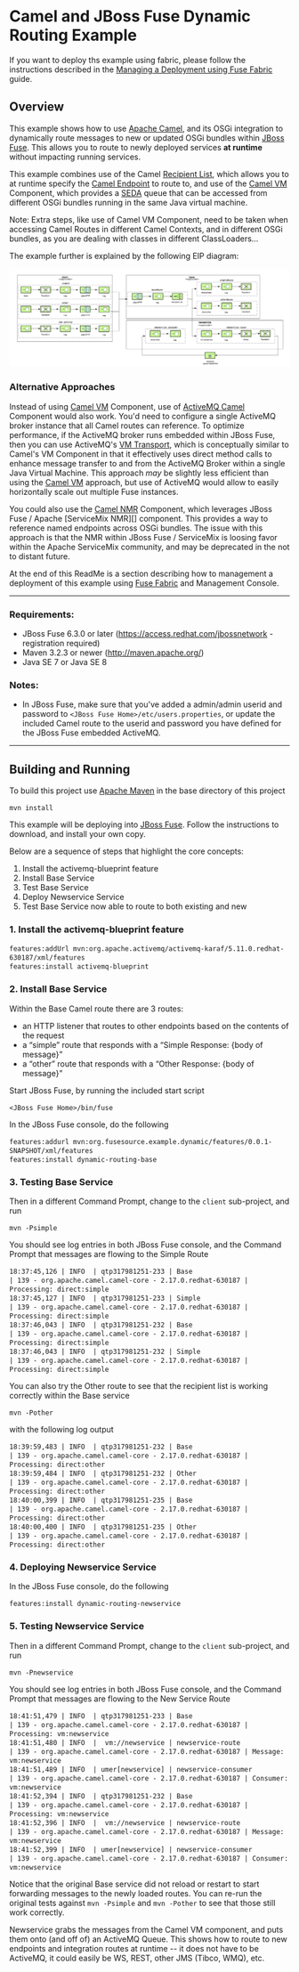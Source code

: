 # Camel and JBoss Fuse Dynamic Routing Example

If you want to deploy ths example using fabric, please follow the instructions described in 
the [Managing a Deployment using Fuse Fabric](Fabric.md) guide.

## Overview

This example shows how to use [Apache Camel][], and its OSGi integration to dynamically route messages to new or updated
OSGi bundles within [JBoss Fuse][]. This allows you to route to newly deployed services **at runtime** without impacting
running services.

This example combines use of the Camel [Recipient List][], which allows you to at runtime specify the [Camel Endpoint][]
to route to, and use of the [Camel VM][] Component, which provides a [SEDA][] queue that can be accessed from different
OSGi bundles running in the same Java virtual machine.

Note: Extra steps, like use of Camel VM Component, need to be taken when accessing Camel Routes in different Camel
Contexts, and in different OSGi bundles, as you are dealing with classes in different ClassLoaders...

The example further is explained by the following EIP diagram:

![Dynamic Routing Example: EIP Diagram](doc/EIP_diagram.png)

### Alternative Approaches

Instead of using [Camel VM][] Component, use of [ActiveMQ Camel][] Component would also work. You'd need to configure a
single ActiveMQ broker instance that all Camel routes can reference. To optimize performance, if the ActiveMQ broker
runs embedded within JBoss Fuse, then you can use ActiveMQ's [VM Transport][], which is conceptually similar to Camel's VM
Component in that it effectively uses direct method calls to enhance message transfer to and from the ActiveMQ Broker
within a single Java Virtual Machine. This approach *may* be slightly less efficient than using the [Camel VM][]
approach, but use of ActiveMQ would allow to easily horizontally scale out multiple Fuse instances.

You could also use the [Camel NMR][] Component, which leverages JBoss Fuse / Apache [ServiceMix NMR][] component. This
provides a way to reference named endpoints across OSGi bundles. The issue with this approach is that the NMR within
JBoss Fuse / ServiceMix is loosing favor within the Apache ServiceMix community, and may be deprecated in the not to
distant future.

At the end of this ReadMe is a section describing how to management a deployment of this example using [Fuse Fabric][]
and Management Console.

---

### Requirements:

* JBoss Fuse 6.3.0 or later (https://access.redhat.com/jbossnetwork - registration required)
* Maven 3.2.3 or newer (http://maven.apache.org/)
* Java SE 7 or Java SE 8

### Notes:

* In JBoss Fuse, make sure that you've added a admin/admin userid and password to
 `<JBoss Fuse Home>/etc/users.properties`, or update the included Camel route to the userid and
 password you have defined for the JBoss Fuse embedded ActiveMQ.

---

## Building and Running

To build this project use [Apache Maven][] in the base directory of this project

    mvn install

This example will be deploying into [JBoss Fuse][]. Follow the instructions to download, and install your own copy.

Below are a sequence of steps that highlight the core concepts:

1. Install the activemq-blueprint feature
2. Install Base Service
3. Test Base Service
4. Deploy Newservice Service
5. Test Base Service now able to route to both existing and new

### 1. Install the activemq-blueprint feature

    features:addUrl mvn:org.apache.activemq/activemq-karaf/5.11.0.redhat-630187/xml/features
    features:install activemq-blueprint

### 2. Install Base Service

Within the Base Camel route there are 3 routes:

* an HTTP listener that routes to other endpoints based on the contents of the request
* a “simple” route that responds with a “Simple Response: {body of message}”
* a “other” route that responds with a “Other Response: {body of message}”

Start JBoss Fuse, by running the included start script

    <JBoss Fuse Home>/bin/fuse

In the JBoss Fuse console, do the following

    features:addurl mvn:org.fusesource.example.dynamic/features/0.0.1-SNAPSHOT/xml/features
    features:install dynamic-routing-base

### 3. Testing Base Service

Then in a different Command Prompt, change to the `client` sub-project, and run

    mvn -Psimple

You should see log entries in both JBoss Fuse console, and the Command Prompt that messages are flowing to the Simple Route

    18:37:45,126 | INFO  | qtp317981251-233 | Base                             | 139 - org.apache.camel.camel-core - 2.17.0.redhat-630187 | Processing: direct:simple
    18:37:45,127 | INFO  | qtp317981251-233 | Simple                           | 139 - org.apache.camel.camel-core - 2.17.0.redhat-630187 | Processing: direct:simple
    18:37:46,043 | INFO  | qtp317981251-232 | Base                             | 139 - org.apache.camel.camel-core - 2.17.0.redhat-630187 | Processing: direct:simple
    18:37:46,043 | INFO  | qtp317981251-232 | Simple                           | 139 - org.apache.camel.camel-core - 2.17.0.redhat-630187 | Processing: direct:simple

You can also try the Other route to see that the recipient list is working correctly within the Base service

    mvn -Pother

with the following log output

    18:39:59,483 | INFO  | qtp317981251-232 | Base                             | 139 - org.apache.camel.camel-core - 2.17.0.redhat-630187 | Processing: direct:other
    18:39:59,484 | INFO  | qtp317981251-232 | Other                            | 139 - org.apache.camel.camel-core - 2.17.0.redhat-630187 | Processing: direct:other
    18:40:00,399 | INFO  | qtp317981251-235 | Base                             | 139 - org.apache.camel.camel-core - 2.17.0.redhat-630187 | Processing: direct:other
    18:40:00,400 | INFO  | qtp317981251-235 | Other                            | 139 - org.apache.camel.camel-core - 2.17.0.redhat-630187 | Processing: direct:other

### 4. Deploying Newservice Service

In the JBoss Fuse console, do the following

    features:install dynamic-routing-newservice

### 5. Testing Newservice Service

Then in a different Command Prompt, change to the `client` sub-project, and run

    mvn -Pnewservice

You should see log entries in both JBoss Fuse console, and the Command Prompt that messages are flowing to the New Service
Route

    18:41:51,479 | INFO  | qtp317981251-233 | Base                             | 139 - org.apache.camel.camel-core - 2.17.0.redhat-630187 | Processing: vm:newservice
    18:41:51,480 | INFO  |  vm://newservice | newservice-route                 | 139 - org.apache.camel.camel-core - 2.17.0.redhat-630187 | Message: vm:newservice
    18:41:51,489 | INFO  | umer[newservice] | newservice-consumer              | 139 - org.apache.camel.camel-core - 2.17.0.redhat-630187 | Consumer: vm:newservice
    18:41:52,394 | INFO  | qtp317981251-232 | Base                             | 139 - org.apache.camel.camel-core - 2.17.0.redhat-630187 | Processing: vm:newservice
    18:41:52,396 | INFO  |  vm://newservice | newservice-route                 | 139 - org.apache.camel.camel-core - 2.17.0.redhat-630187 | Message: vm:newservice
    18:41:52,399 | INFO  | umer[newservice] | newservice-consumer              | 139 - org.apache.camel.camel-core - 2.17.0.redhat-630187 | Consumer: vm:newservice

Notice that the original Base service did not reload or restart to start forwarding messages to the newly loaded routes.
You can re-run the original tests against `mvn -Psimple` and `mvn -Pother` to see that those still work correctly.

Newservice grabs the messages from the Camel VM component, and puts them onto (and off of) an ActiveMQ Queue. This shows
how to route to new endpoints and integration routes at runtime -- it does not have to be ActiveMQ, it could easily be
WS, REST, other JMS (Tibco, WMQ), etc.


[Apache Camel]: http://camel.apache.org
[Apache Karaf]: http://karaf.apache.org
[Apache Maven]: http://maven.apache.org
[ActiveMQ Camel]: http://camel.apache.org/activemq.html
[Camel Endpoint]: http://camel.apache.org/endpoint.html
[Camel NMR]: http://camel.apache.org/nmr
[Camel VM]: http://camel.apache.org/vm.html
[JBoss Fuse]: https://www.redhat.com/products/jbossenterprisemiddleware/fuse/
[Fuse Fabric]: http://fuse.fusesource.org/fabric/index
[Recipient List]: http://camel.apache.org/recipient-list.html
[SEDA]: http://www.eecs.harvard.edu/~mdw/proj/seda/
[VM Transport]: http://activemq.apache.org/vm-transport-reference.html
